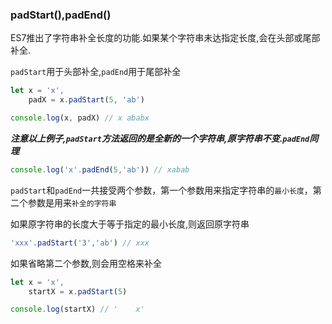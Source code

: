 ### padStart(),padEnd()
ES7推出了字符串补全长度的功能.如果某个字符串未达指定长度,会在头部或尾部补全.

`padStart`用于头部补全,`padEnd`用于尾部补全

```javascript
let x = 'x',
    padX = x.padStart(5, 'ab')

console.log(x, padX) // x ababx
```

**_注意以上例子,`padStart`方法返回的是全新的一个字符串,原字符串不变.`padEnd`同理_**

```javascript
console.log('x'.padEnd(5,'ab')) // xabab
```

`padStart`和`padEnd`一共接受两个参数，第一个参数用来指定字符串的`最小长度`，第二个参数是用来`补全的字符串`

如果原字符串的长度大于等于指定的最小长度,则返回原字符串

```javascript
'xxx'.padStart('3','ab') // xxx
```

如果省略第二个参数,则会用空格来补全

```javascript
let x = 'x',
    startX = x.padStart(5)

console.log(startX) // '    x'
```